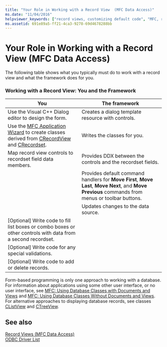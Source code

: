 ```yaml
---
title: "Your Role in Working with a Record View  (MFC Data Access)"
ms.date: "11/04/2016"
helpviewer_keywords: ["record views, customizing default code", "MFC, record views"]
ms.assetid: 691e89a5-ff21-4ca3-9278-69d4678288bb
---
```

# Your Role in Working with a Record View  (MFC Data Access)

The following table shows what you typically must do to work with a record view and what the framework does for you.

### Working with a Record View: You and the Framework

|You|The framework|
|---------|-------------------|
|Use the Visual C++ Dialog editor to design the form.|Creates a dialog template resource with controls.|
|Use the [MFC Application Wizard](../mfc/reference/database-support-mfc-application-wizard.md) to create classes derived from [CRecordView](../mfc/reference/crecordview-class.md) and [CRecordset](../mfc/reference/crecordset-class.md).|Writes the classes for you.|
|Map record view controls to recordset field data members.|Provides DDX between the controls and the recordset fields.|
||Provides default command handlers for **Move First**, **Move Last**, **Move Next**, and **Move Previous** commands from menus or toolbar buttons.|
||Updates changes to the data source.|
|[Optional] Write code to fill list boxes or combo boxes or other controls with data from a second recordset.||
|[Optional] Write code for any special validations.||
|[Optional] Write code to add or delete records.||

Form-based programming is only one approach to working with a database. For information about applications using some other user interface, or no user interface, see [MFC: Using Database Classes with Documents and Views](../data/mfc-using-database-classes-with-documents-and-views.md) and [MFC: Using Database Classes Without Documents and Views](../data/mfc-using-database-classes-without-documents-and-views.md). For alternative approaches to displaying database records, see classes [CListView](../mfc/reference/clistview-class.md) and [CTreeView](../mfc/reference/ctreeview-class.md).

## See also

[Record Views  (MFC Data Access)](../data/record-views-mfc-data-access.md)<br/>
[ODBC Driver List](../data/odbc/odbc-driver-list.md)
